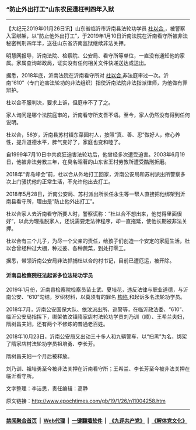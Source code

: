 ### “防止外出打工”山东农民遭枉判四年入狱
------------------------

<p>
 【大纪元2019年01月26日讯】山东省临沂市沂南县法轮功学员
 <a href="http://www.epochtimes.com/gb/tag/%E6%9D%9C%E4%BB%A5%E5%90%88.html">
  杜以合
 </a>
 ，被警察入室绑架，以“防止他外出打工”，于2019年1月10日沂南法院在沂南看守所被非法秘密判刑四年半，送往山东省济南监狱继续非法关押。
</p>
<p>
 明慧网报导，沂南法院、检察院、公安局、看守所等单位，一直没有通知他的家属。家属查询邮政局，证实没有任何相关文件快递送达或送出。
</p>
<p>
 据悉，2018年底，沂南法院在沂南看守所对
 <a href="http://www.epochtimes.com/gb/tag/%E6%9D%9C%E4%BB%A5%E5%90%88.html">
  杜以合
 </a>
 非法庭审过一次。沂南“610”（专门迫害法轮功的非法组织）指使沂南法院非法指派律师，为他做有罪辩护。
</p>
<p>
 杜以合不服判决，要求上诉，但庭审不了了之。
</p>
<p>
 家人询问是哪个法院庭审的，沂南看守所支吾不语。至今，家人仍然没有得到任何说明。
</p>
<p>
 杜以合，56岁，沂南县苏村镇东菜园村人，按照“真、善、忍”做好人，修心养性，提升道德水平，脾气变好了，家庭也变和睦了。
</p>
<p>
 自1999年7月10日中共疯狂迫害法轮功后，他曾经多次遭受迫害。2003年6月19日，他被非法劳教三年，在臭名昭著的山东省王村劳教所遭受酷刑折磨。
</p>
<p>
 2018年“青岛峰会”前，杜以合从外地打工回家，沂南公安局和苏村派出所警察多次上门骚扰他的正常生活，不允许他出去打工。
</p>
<p>
 2018年5月28日，沂南公安局、苏村派出所长任永生等一帮人直接把他绑架到沂南县看守所，理由是“防止他外出打工”。
</p>
<p>
 杜以合家人去沂南看守所要人时，警察谎称：“杜以合不想出来，他觉得里面很好”，以此为理推脱家人，还说需要走法律程序，却一直拖延，使他长期被非法关押。
</p>
<p>
 杜以合有三个儿子，为尽一个父亲的责任，给孩子们创造一个安定的家庭生活，杜以合曾经种过大棚，种过姜、各种蔬菜，到处打零工。
</p>
<p>
 据悉，带领沂南公安局非法抓捕杜以合的村书记，目前已遭厄运，被开除。
</p>
<h4>
 <b>
  沂南县检察院枉法起诉多位法轮功学员
 </b>
</h4>
<p>
 2019年1月份，沂南县检察院检察员苗士武、夏培花，违反法律与职业道德，与沂南公安、“610”勾结，罗织材料，以莫须有的罪名
 <a href="http://www.epochtimes.com/gb/tag/%E6%9E%84%E9%99%B7.html">
  构陷
 </a>
 和起诉多名法轮功学员。
</p>
<p>
 2018年7月，沂南公安国保大队、依汶派出所、巡警等，在临沂政法委、“610”、临沂公安局指挥下，绑架依汶镇隋家店村法轮功学员刘乃训（顺）、王希兰夫妇，隋树昌夫妇，还有两个不修炼的普通老百姓。
</p>
<p>
 2018年10月23日，沂南公安局又出动三十多人和九辆警车，以“扫黑”为名，绑架了隋家店村法轮功学员祖培勇、李长芳。
</p>
<p>
 隋树昌夫妇一个月后被释放。
</p>
<p>
 刘乃训、祖培勇至今被非法关押在沂南看守所；王希兰、李长芳至今被非法关押在临沂看守所。
</p>
<p>
 文字整理：李洁思，责任编辑：高静
</p>

原文链接：http://www.epochtimes.com/gb/19/1/26/n11004258.htm


------------------------
#### [禁闻聚合首页](https://github.com/gfw-breaker/banned-news/blob/master/README.md) &nbsp;|&nbsp; [Web代理](https://github.com/gfw-breaker/open-proxy/blob/master/README.md) &nbsp;|&nbsp; [一键翻墙软件](https://github.com/gfw-breaker/nogfw/blob/master/README.md) &nbsp;|&nbsp; [《九评共产党》](https://github.com/gfw-breaker/9ping.md/blob/master/README.md#九评之一评共产党是什么) &nbsp;|&nbsp; [《解体党文化》](https://github.com/gfw-breaker/jtdwh.md/blob/master/README.md#绪论)